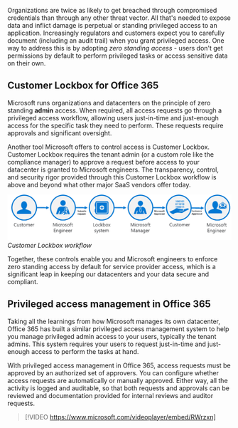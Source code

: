 Organizations are twice as likely to get breached through compromised credentials than through any other threat vector. All that's needed to expose data and inflict damage is perpetual or standing privileged access to an application. Increasingly regulators and customers expect you to carefully document (including an audit trail) when you grant privileged access. One way to address this is by adopting *zero standing access* - users don't get permissions by default to perform privileged tasks or access sensitive data on their own. 

## Customer Lockbox for Office 365
Microsoft runs organizations and datacenters on the principle of zero standing **admin** access. When required, all access requests go through a privileged access workflow, allowing users just-in-time and just-enough access for the specific task they need to perform. These  requests require approvals and significant oversight.

Another tool Microsoft offers to control access is Customer Lockbox. Customer Lockbox requires the tenant admin (or a custom role like the compliance manager) to approve a request before access to your datacenter is granted to Microsoft engineers. The transparency, control, and security rigor provided through this Customer Lockbox workflow is above and beyond what other major SaaS vendors offer today. 

![Access request flow for Customer Lockbox](../media/5-customer-lockbox.png)
*Customer Lockbox workflow*

Together, these controls enable you and Microsoft engineers to enforce zero standing access by default for service provider access, which is a significant leap in keeping our datacenters and your data secure and compliant. 

## Privileged access management in Office 365
Taking all the learnings from how Microsoft manages its own datacenter, Office 365 has built a similar privileged access management system to help you manage privileged admin access to your users, typically the tenant admins. This system requires your users to request just-in-time and just-enough access to perform the tasks at hand. 

With privileged access management in Office 365, access requests must be approved by an authorized set of approvers. You can configure whether access requests are automatically or manually approved. Either way, all the activity is logged and auditable, so that both requests and approvals can be reviewed and documentation provided for internal reviews and auditor requests.


> [!VIDEO https://www.microsoft.com/videoplayer/embed/RWrzxn]
